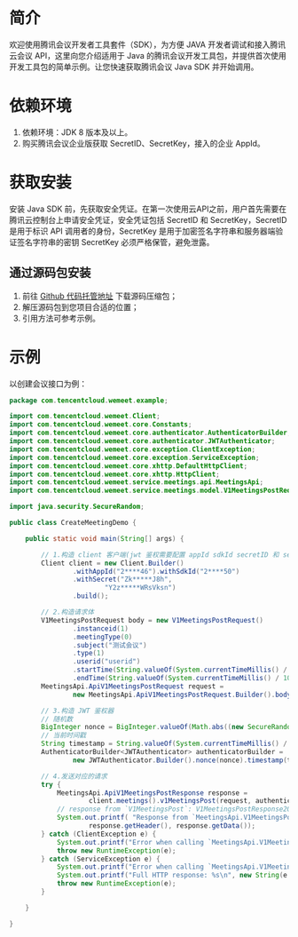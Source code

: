 # 简介
欢迎使用腾讯会议开发者工具套件（SDK），为方便 JAVA 开发者调试和接入腾讯云会议 API，这里向您介绍适用于 Java 的腾讯会议开发工具包，并提供首次使用开发工具包的简单示例。让您快速获取腾讯会议 Java SDK 并开始调用。
# 依赖环境
1. 依赖环境：JDK 8 版本及以上。
2. 购买腾讯会议企业版获取 SecretID、SecretKey，接入的企业 AppId。

# 获取安装
安装 Java SDK 前，先获取安全凭证。在第一次使用云API之前，用户首先需要在腾讯云控制台上申请安全凭证，安全凭证包括 SecretID 和 SecretKey，SecretID 是用于标识 API 调用者的身份，SecretKey 是用于加密签名字符串和服务器端验证签名字符串的密钥 SecretKey 必须严格保管，避免泄露。

## 通过源码包安装
1. 前往 [Github 代码托管地址](https://github.com/TencentCloud/wemeet-openapi-sdk-java) 下载源码压缩包；
2. 解压源码包到您项目合适的位置；
3. 引用方法可参考示例。

# 示例

以创建会议接口为例：


```java
package com.tencentcloud.wemeet.example;

import com.tencentcloud.wemeet.Client;
import com.tencentcloud.wemeet.core.Constants;
import com.tencentcloud.wemeet.core.authenticator.AuthenticatorBuilder;
import com.tencentcloud.wemeet.core.authenticator.JWTAuthenticator;
import com.tencentcloud.wemeet.core.exception.ClientException;
import com.tencentcloud.wemeet.core.exception.ServiceException;
import com.tencentcloud.wemeet.core.xhttp.DefaultHttpClient;
import com.tencentcloud.wemeet.core.xhttp.HttpClient;
import com.tencentcloud.wemeet.service.meetings.api.MeetingsApi;
import com.tencentcloud.wemeet.service.meetings.model.V1MeetingsPostRequest;

import java.security.SecureRandom;

public class CreateMeetingDemo {

    public static void main(String[] args) {

        // 1.构造 client 客户端(jwt 鉴权需要配置 appId sdkId secretID 和 secretKey)
        Client client = new Client.Builder()
                .withAppId("2****46").withSdkId("2****50")
                .withSecret("Zk*****J8h",
                        "Y2z*****WRsVksn")
                .build();

        // 2.构造请求体
        V1MeetingsPostRequest body = new V1MeetingsPostRequest()
                .instanceid(1)
                .meetingType(0)
                .subject("测试会议")
                .type(1)
                .userid("userid")
                .startTime(String.valueOf(System.currentTimeMillis() / 1000L))
                .endTime(String.valueOf(System.currentTimeMillis() / 1000L + 3600));
        MeetingsApi.ApiV1MeetingsPostRequest request =
                new MeetingsApi.ApiV1MeetingsPostRequest.Builder().body(body).build();

        // 3.构造 JWT 鉴权器
        // 随机数
        BigInteger nonce = BigInteger.valueOf(Math.abs((new SecureRandom()).nextInt()));
        // 当前时间戳
        String timestamp = String.valueOf(System.currentTimeMillis() / 1000L);
        AuthenticatorBuilder<JWTAuthenticator> authenticatorBuilder =
                new JWTAuthenticator.Builder().nonce(nonce).timestamp(timestamp);

        // 4.发送对应的请求
        try {
            MeetingsApi.ApiV1MeetingsPostResponse response =
                    client.meetings().v1MeetingsPost(request, authenticatorBuilder);
            // response from `V1MeetingsPost`: V1MeetingsPostResponse200
            System.out.printf( "Response from `MeetingsApi.V1MeetingsPost`: \nheader: %s\n%s\n",
                    response.getHeader(), response.getData());
        } catch (ClientException e) {
            System.out.printf("Error when calling `MeetingsApi.V1MeetingsPost`: %s\n", e);
            throw new RuntimeException(e);
        } catch (ServiceException e) {
            System.out.printf("Error when calling `MeetingsApi.V1MeetingsPost`: %s\n", e);
            System.out.printf("Full HTTP response: %s\n", new String(e.getApiResp().getRawBody()));
            throw new RuntimeException(e);
        }

    }

}


```